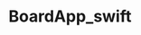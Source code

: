 # BoardApp_swift
<!-- <img src = "https://user-images.githubusercontent.com/87002218/158021847-264d2b64-d3dc-49b4-ba9d-d08e751d547e.gif" width = "30%" height="30%"> -->
